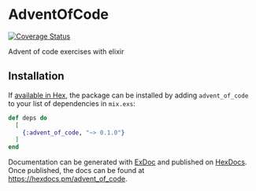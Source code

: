 # AdventOfCode

[![Coverage Status](https://coveralls.io/repos/github/JackMortDT/advent_of_code_elixir/badge.svg?branch=main)](https://coveralls.io/github/JackMortDT/advent_of_code_elixir?branch=main)


Advent of code exercises with elixir

## Installation

If [available in Hex](https://hex.pm/docs/publish), the package can be installed
by adding `advent_of_code` to your list of dependencies in `mix.exs`:

```elixir
def deps do
  [
    {:advent_of_code, "~> 0.1.0"}
  ]
end
```

Documentation can be generated with [ExDoc](https://github.com/elixir-lang/ex_doc)
and published on [HexDocs](https://hexdocs.pm). Once published, the docs can
be found at <https://hexdocs.pm/advent_of_code>.

